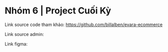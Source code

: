 # Nhóm 6 | Project Cuối Kỳ
Link source code tham khảo: https://github.com/billalben/evara-ecommerce <br>

Link source admin: <br>

Link figma: 
